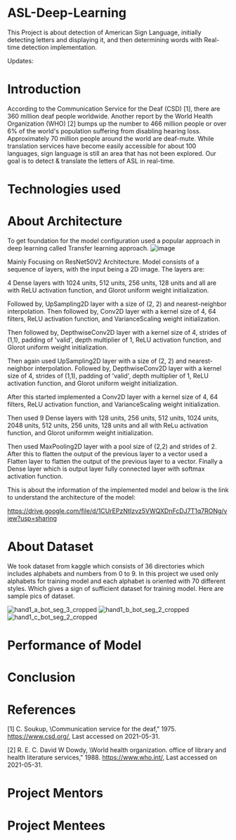 # ASL-Deep-Learning

This Project is about detection of American Sign Language, initially detecting letters and displaying it, and then determining words with Real-time detection implementation.

Updates:
# Introduction
According to the Communication Service for the Deaf (CSD) [1], there are 360 million deaf people worldwide. Another report by the World Health Organization (WHO) [2] bumps up the number to 466 million people or over 6% of the world's population suffering from disabling hearing loss. Approximately 70 million people around the world are deaf-mute. While translation services have
become easily accessible for about 100 languages, sign language is still an area that has not been explored. Our goal is to detect & translate the letters of ASL in real-time.

# Technologies used

# About Architecture
To get foundation for the model configuration used a popular approach in deep learning called Transfer learning approach.
![image](https://user-images.githubusercontent.com/90703475/224968708-e2a7dd1b-879a-4033-beaf-55c6d05677ae.png)

Mainly Focusing on ResNet50V2 Architecture.
Model consists of a sequence of layers, with the input being a 2D image. The layers are:


4 Dense layers with 1024 units, 512 units, 256 units, 128 units and all are with ReLU activation function, and Glorot uniform weight initialization. 

Followed by, UpSampling2D layer with a size of (2, 2) and nearest-neighbor interpolation. Then followed by, Conv2D layer with a kernel size of 4, 64 filters, ReLU activation function, and VarianceScaling weight initialization.


Then followed by, DepthwiseConv2D layer with a kernel size of 4, strides of (1,1), padding of 'valid', depth multiplier of 1, ReLU activation function, and Glorot uniform weight initialization. 

Then again used UpSampling2D layer with a size of (2, 2) and nearest-neighbor interpolation. Followed by, DepthwiseConv2D layer with a kernel size of 4, strides of (1,1), padding of 'valid', depth multiplier of 1, ReLU activation function, and Glorot uniform weight initialization.


After this started implemented a Conv2D layer with a kernel size of 4, 64 filters, ReLU activation function, and VarianceScaling weight initialization.


Then used 9 Dense layers with 128 units, 256 units, 512 units, 1024 units, 2048 units, 512 units, 256 units, 128 units and all with ReLu activation function, and Glorot uniformm weight initialization.


Then used MaxPooling2D layer with a pool size of (2,2) and strides of 2. After this to flatten the output of the previous layer to a vector used a Flatten layer to flatten the output of the previous layer to a vector. Finally a Dense layer which is output layer fully connected layer with softmax activation function.

This is about the information of the implemented model and below is the link to understand the architecture of the model:

https://drive.google.com/file/d/1CUrEPzNtIzvz5VWQXDnFcDJ7T1q7RONg/view?usp=sharing

# About Dataset
We took dataset from kaggle which consists of 36 directories which includes alphabets and numbers from 0 to 9. In this project we used only alphabets for training model and each alphabet is oriented with 70 different styles. Which gives a sign of sufficient dataset for training model. Here are sample pics of dataset.

![hand1_a_bot_seg_3_cropped](https://user-images.githubusercontent.com/90703475/224979335-9e888e61-7e38-4ea0-8dbb-4a152a8b6c61.jpeg)
![hand1_b_bot_seg_2_cropped](https://user-images.githubusercontent.com/90703475/224979424-c6009276-7b09-408a-a5ed-b65650764f8c.jpeg)
![hand1_c_bot_seg_2_cropped](https://user-images.githubusercontent.com/90703475/224979519-b0e48351-734e-4a06-8657-e9bf04c30649.jpeg)

# Performance of Model

# Conclusion
# References
[1] C. Soukup, \Communication service for the deaf,"
1975. https://www.csd.org/, Last accessed on
2021-05-31.

[2] R. E. C. David W Dowdy, \World health
organization. office of library and health literature
services," 1988. https://www.who.int/, Last
accessed on 2021-05-31.

# Project Mentors
# Project Mentees
